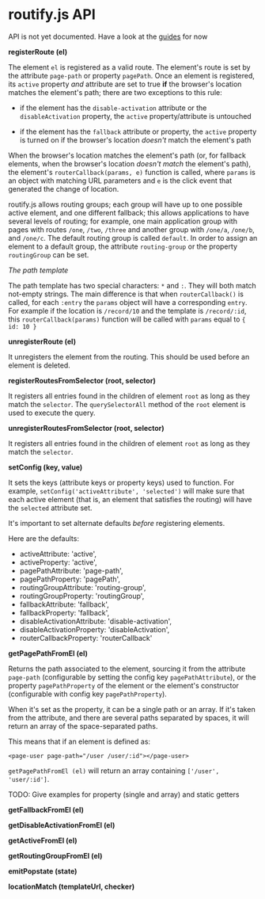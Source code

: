 # routify.js API

API is not yet documented. Have a look at the [guides](guides.html) for now


**registerRoute (el)**

The element `el` is registered as a valid route. The element's route is set by the attribute `page-path` or property `pagePath`.
Once an element is registered, its `active` property _and_ attribute are set to true **if** the browser's location matches the element's path; there are two exceptions to this rule:

* if the element has the `disable-activation` attribute or the `disableActivation` property, the `active` property/attribute is untouched

* if the element has the `fallback` attribute or property, the `active` property is turned on if the browser's location _doesn't_ match the element's path

When the browser's location matches the element's path (or, for fallback elements, when the browser's location _doesn't match_ the element's path), the element's `routerCallback(params, e)` function is called, where `params` is an object with matching URL parameters and `e` is the click event that generated the change of location.

routify.js allows routing groups; each group will have up to one possible active element, and one different fallback; this allows applications to have several levels of routing; for example, one main application group with pages with routes `/one`, `/two`, `/three` and another group with `/one/a`, `/one/b`, and `/one/c`. The default routing group is called `default`. In order to assign an element to a default group, the attribute `routing-group` or the property `routingGroup` can be set.

_The path template_

The path template has two special characters: `*` and `:`. They will both match not-empty strings. The main difference is that when `routerCallback()` is called, for each `:entry`  the `params` object will have a corresponding `entry`.  For example if the location is `/record/10` and the template is
`/record/:id`, this `routerCallback(params)` function will be called with `params` equal to `{ id: 10 }`


**unregisterRoute (el)**

It unregisters the element from the routing. This should be used before an element is deleted.

**registerRoutesFromSelector (root, selector)**

It registers all entries found in the children of element `root` as long as they match the `selector`. The `querySelectorAll` method of the `root` element is used to execute the query.

**unregisterRoutesFromSelector (root, selector)**

It registers all entries found in the children of element `root` as long as they match the `selector`.

**setConfig (key, value)**

It sets the keys (attribute keys or property keys) used to function. For example, `setConfig('activeAttribute', 'selected')` will make sure that each active element (that is, an element that satisfies the routing) will have the `selected` attribute set.

It's important to set alternate defaults _before_ registering elements.

Here are the defaults:

  * activeAttribute: 'active',
  * activeProperty: 'active',
  * pagePathAttribute: 'page-path',
  * pagePathProperty: 'pagePath',
  * routingGroupAttribute: 'routing-group',
  * routingGroupProperty: 'routingGroup',
  * fallbackAttribute: 'fallback',
  * fallbackProperty: 'fallback',
  * disableActivationAttribute: 'disable-activation',
  * disableActivationProperty: 'disableActivation',
  * routerCallbackProperty: 'routerCallback'


**getPagePathFromEl (el)**

Returns the path associated to the element, sourcing it from the attribute `page-path` (configurable by setting the config key `pagePathAttribute`), or the property `pagePathProperty` of the element or the element's constructor (configurable with config key `pagePathProperty`).

When it's set as the property, it can be a single path or an array. If it's taken from the attribute, and there are several paths separated by spaces, it will return an array of the space-separated paths.

This means that if an element is defined as:

    <page-user page-path="/user /user/:id"></page-user>

`getPagePathFromEl (el)` will return an array containing `['/user', 'user/:id']`.

TODO: Give examples for property (single and array) and static getters

**getFallbackFromEl (el)**  

**getDisableActivationFromEl (el)**  

**getActiveFromEl (el)**

**getRoutingGroupFromEl (el)**




**emitPopstate (state)**

**locationMatch (templateUrl, checker)**
